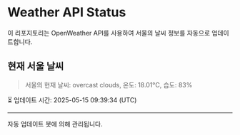 
# Weather API Status

이 리포지토리는 OpenWeather API를 사용하여 서울의 날씨 정보를 자동으로 업데이트합니다.

## 현재 서울 날씨
> 서울의 현재 날씨: overcast clouds, 온도: 18.01°C, 습도: 83%

⏳ 업데이트 시간: 2025-05-15 09:39:34 (UTC)

---
자동 업데이트 봇에 의해 관리됩니다.
